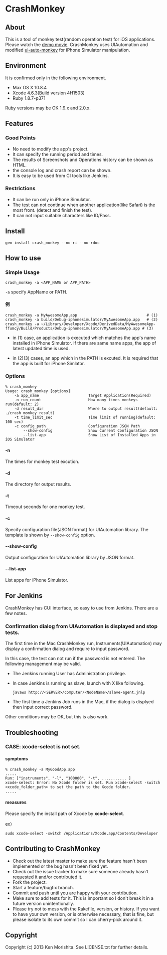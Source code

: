 CrashMonkey
===========

About
----

This is a tool of monkey test(random operation test) for iOS applications.
Please watch the [demo movie](http://youtu.be/y5PZGVbLHtI).
CrashMonkey uses UIAutomation and modified [ui-auto-monkey](https://github.com/jonathanpenn/ui-auto-monkey) for iPhone Simulator manipulation.


Environment
-------

It is confirmed only in the following environment.

* Max OS X 10.8.4
* Xcode 4.6.3(Build version 4H1503)
* Ruby 1.8.7-p371

Ruby versions may be OK 1.9.x and 2.0.x.

Features
---------

### Good Points

* No need to modify the app's project.
* It can specify the running period and times.
* The results of Screenshots and Operations history can be shown as HTML.
* the console log and crash report can be shown.
* It is easy to be used from CI tools like Jenkins.

### Restrictions

* It can be run only in iPhone Simulator.
* The test can not continue when another application(like Safari) is the most front. (detect and finish the test).
* It can not input suitable characters like ID/Pass.


Install
--------

```
gem install crash_monkey --no-ri --no-rdoc
```

How to use
------

### Simple Usage

```
crash_monkey -a <APP_NAME or APP_PATH>
```

`-a` specify AppName or PATH.


#### 例

```
crash_monkey -a MyAwesomeApp.app                               # (1)
crash_monkey -a build/Debug-iphonesimulator/MyAwesomeApp.app   # (2)
crash_monkey -a ~/Library/Developer/Xcode/DerivedData/MyAwesomeApp-ffumcy/Build/Products/Debug-iphonesimulator/MyAwesomeApp.app # (3)
```

* in (1) case, an application is executed which matches the app's name installed in iPhone Simulator. If there are same name apps, the app of latest updated time is used.

* in (2)(3) cases, an app which in the PATH is excuted. It is required that the app is built for iPhone Simlator.
 


### Options

```
% crash_monkey
Usage: crash_monkey [options]
    -a app_name                      Target Application(Required)
    -n run_count                     How many times monkeys run(default: 2)
    -d result_dir                    Where to output result(default: ./crash_monkey_result)
    -t time_limit_sec                Time limit of running(default: 100 sec)
    -c config_path                   Configuration JSON Path
        --show-config                Show Current Configuration JSON
        --list-app                   Show List of Installed Apps in iOS Simulator
```


#### -n
The times for monkey test excution.

#### -d
The directory for output results.

#### -t
Timeout seconds for one monkey test.

#### -c
Specify configuration file(JSON format) for UIAutomation library.
The template is shown by `--show-config` option.

#### --show-config
Output configuration for UIAutomation library by JSON format.

#### --list-app
List apps for iPhone Simulator.


For Jenkins
--------------

CrashMonkey has CUI interface, so easy to use from Jenkins.
There are a few notes.

### Confirmation dialog from UIAutomation is displayed and stop tests.

The first time in the Mac CrashMonkey run, Instruments(UIAutomation) may display a confirmation dialog and require to input password.

In this case, the test can not run if the password is not entered. The following management may be valid.


* The Jenkins running User has Administration privilege.
* In case Jenkins is running as slave, launch with X like following.

	```
	javaws http://<SERVER>/computer/<NodeName>/slave-agent.jnlp
	```

* The first time a Jenkins Job runs in the Mac, if the dialog is displyed then input correct password.

Other conditions may be OK, but this is also work.


Troubleshooting
-------------------

### CASE: xcode-select is not set.


#### symptoms

```
% crash_monkey -a MyGoodApp.app
.....
Run: ["instruments", "-l", "100000", "-t", ........... ]
xcode-select: Error: No Xcode folder is set. Run xcode-select -switch <xcode_folder_path> to set the path to the Xcode folder.
.....
```

#### measures

Please specify the install path of Xcode by **xcode-select**.

ex）

```
sudo xcode-select -switch /Applications/Xcode.app/Contents/Developer
```



Contributing to CrashMonkey
---------------------
 
* Check out the latest master to make sure the feature hasn't been implemented or the bug hasn't been fixed yet.
* Check out the issue tracker to make sure someone already hasn't requested it and/or contributed it.
* Fork the project.
* Start a feature/bugfix branch.
* Commit and push until you are happy with your contribution.
* Make sure to add tests for it. This is important so I don't break it in a future version unintentionally.
* Please try not to mess with the Rakefile, version, or history. If you want to have your own version, or is otherwise necessary, that is fine, but please isolate to its own commit so I can cherry-pick around it.

Copyright
----------

Copyright (c) 2013 Ken Morishita. See LICENSE.txt for
further details.

